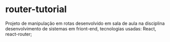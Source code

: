 # router-tutorial
Projeto de manipulação em rotas desenvolvido em sala de aula na disciplina desenvolvimento de sistemas em friont-end, tecnologias usadas: React, react-router;
